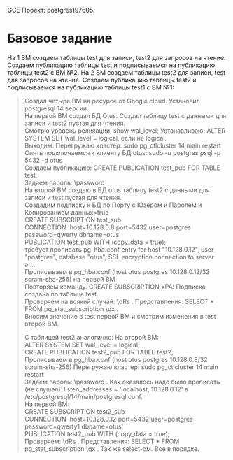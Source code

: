 GCE
Проект: postgres197605.

# Базовое задание 

На 1 ВМ создаем таблицы test для записи, test2 для запросов на чтение. Создаем публикацию таблицы test и подписываемся на публикацию таблицы test2 с ВМ №2. На 2 ВМ создаем таблицы test2 для записи, test для запросов на чтение. Создаем публикацию таблицы test2 и подписываемся на публикацию таблицы test1 с ВМ №1:

> Создал четыре ВМ на ресурсе от Google cloud. Установил postgresql 14 версии.  
> На первой ВМ создал БД Otus. Создал таблицу test с данными для записи и test2 пустая для чтения.  
> Смотрю уровень реликации: show wal_level; Устанавливаю: ALTER SYSTEM SET wal_level = logical, если не logical.  
> Выходим. Перегружаю кластер: sudo pg_ctlcluster 14 main restart  
> Опять подключаемся к клиенту БД otus: sudo -u postgres psql -p 5432 -d otus  
> Создаем публикацию: CREATE PUBLICATION test_pub FOR TABLE test;  
> Задаем пароль: \password   
> На второй ВМ создаю в БД otus таблицу test2 с данными для записи и test пустая для чтения.  
> Cоздадим подписку к БД по Порту с Юзером и Паролем и Копированием данных=true  
> CREATE SUBSCRIPTION test_sub   
> CONNECTION 'host=10.128.0.8 port=5432 user=postgres password=qwerty dbname=otus'   
> PUBLICATION test_pub WITH (copy_data = true);    
> требует прописать pg_hba.conf entry for host "10.128.0.12", user "postgres", database "otus", SSL encryption connection to server a.....   
> Прописываем в pg_hba.conf (host    otus            postgres        10.128.0.12/32          scram-sha-256) на первой ВМ  
> Повторяем команду. CREATE SUBSCRIPTION УРА! Подписка создана по таблице test.   
> Проверяем на всякий случай: \dRs . Представления: SELECT * FROM pg_stat_subscription \gx .   
> Вносим значение в test первой ВМ и смотрим изменения в test второй ВМ.    
>        
> C таблицей test2 аналогично: 
> На второй ВМ:  
> ALTER SYSTEM SET wal_level = logical;   
> CREATE PUBLICATION test2_pub FOR TABLE test2;   
> Прописываем в pg_hba.conf (host    otus            postgres        10.128.0.8/32          scram-sha-256)
> Перегружаю кластер: sudo pg_ctlcluster 14 main restart   
> Задаем пароль: \password . 
> Как оказалось надо было прописать (не слушал): listen_addresses = 'localhost, 10.128.0.12' в /etc/postgresql/14/main/postgresql.conf.   
> На первой ВМ:  
> CREATE SUBSCRIPTION test2_sub   
> CONNECTION 'host=10.128.0.12 port=5432 user=postgres password=qwerty1 dbname=otus'   
> PUBLICATION test2_pub WITH (copy_data = true);  
> Проверяем: \dRs . Представления: SELECT * FROM pg_stat_subscription \gx . Так же select-ом. Все в порядке.  
> 

